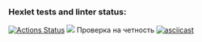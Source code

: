 ### Hexlet tests and linter status:
[![Actions Status](https://github.com/Motlakhov/python-project-49/workflows/hexlet-check/badge.svg)](https://github.com/Motlakhov/python-project-49/actions)
<a href="https://codeclimate.com/github/Motlakhov/python-project-49/maintainability"><img src="https://api.codeclimate.com/v1/badges/c76c3530f13d7cb7184b/maintainability" /></a>
Проверка на четность
[![asciicast](https://asciinema.org/a/rs4CnLwZqNFDNJku7v2pz1ywc.svg)](https://asciinema.org/a/rs4CnLwZqNFDNJku7v2pz1ywc)

